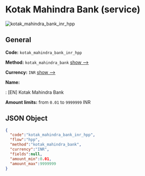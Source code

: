 
# Kotak Mahindra Bank (service) 
![kotak_mahindra_bank_inr_hpp](https://static.openfintech.io/payment_methods/kotak_mahindra_bank_inr_hpp/logo.svg?w=400&c=v0.59.26#w200)  

## General 
 
**Code:** `kotak_mahindra_bank_inr_hpp` 
 
**Method:** `kotak_mahindra_bank` 
 [show -->](/payment-methods/kotak_mahindra_bank/) 
 
**Currency:** `INR` [show -->](/currencies/INR/) 
 
**Name:** 
 
:	[EN] Kotak Mahindra Bank 
 
**Amount limits:** from `0.01` to `9999999` INR 

## JSON Object 

```json
{
  "code":"kotak_mahindra_bank_inr_hpp",
  "flow":"hpp",
  "method":"kotak_mahindra_bank",
  "currency":"INR",
  "fields":null,
  "amount_min":0.01,
  "amount_max":9999999
}
```  
